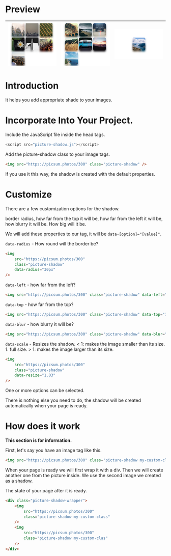 # Preview

| ![](ss1.png) | ![](ss2.png) | ![](ss3.png) |
| ------------ | ------------ | ------------ |

# Introduction

It helps you add appropriate shade to your images.

# Incorporate Into Your Project.

Include the JavaScript file inside the head tags.

```javascript
<script src="picture-shadow.js"></script>
```

Add the picture-shadow class to your image tags.

```html
<img src="https://picsum.photos/300" class="picture-shadow" />
```

If you use it this way, the shadow is created with the default properties.

# Customize

There are a few customization options for the shadow.

border radius, how far from the top it will be, how far from the left it will be, how blurry it will be. How big will it be.

We will add these properties to our tag, it will be `data-[option]="[value]"`.

`data-radius` - How round will the border be?

```html
<img
    src="https://picsum.photos/300"
    class="picture-shadow"
    data-radius="30px"
/>
```

`data-left` - how far from the left?

```html
<img src="https://picsum.photos/300" class="picture-shadow" data-left="10px" />
```

`data-top` - how far from the top?

```html
<img src="https://picsum.photos/300" class="picture-shadow" data-top="10px" />
```

`data-blur` - how blurry it will be?

```html
<img src="https://picsum.photos/300" class="picture-shadow" data-blur="10px" />
```

`data-scale` - Resizes the shadow.
< 1: makes the image smaller than its size.
1: full size.
\> 1: makes the image larger than its size.

```html
<img
    src="https://picsum.photos/300"
    class="picture-shadow"
    data-resize="1.03"
/>
```

One or more options can be selected.

There is nothing else you need to do, the shadow will be created automatically when your page is ready.

# How does it work

**This section is for information.**

First, let's say you have an image tag like this.

```html
<img src="https://picsum.photos/300" class="picture-shadow my-custom-class" />
```

When your page is ready we will first wrap it with a div. Then we will create another one from the picture inside. We use the second image we created as a shadow.

The state of your page after it is ready.

```html
<div class="picture-shadow-wrapper">
    <img
        src="https://picsum.photos/300"
        class="picture-shadow my-custom-class"
    />
    <img
        src="https://picsum.photos/300"
        class="picture-shadow my-custom-clas"
    />
</div>
```
